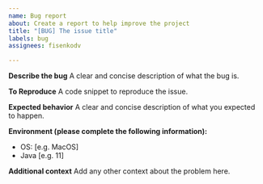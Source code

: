 ```yaml
---
name: Bug report
about: Create a report to help improve the project
title: "[BUG] The issue title"
labels: bug
assignees: fisenkodv

---
```


**Describe the bug**
A clear and concise description of what the bug is.

**To Reproduce**
A code snippet to reproduce the issue.

**Expected behavior**
A clear and concise description of what you expected to happen.

**Environment (please complete the following information):**
 - OS: [e.g. MacOS]
 - Java [e.g. 11]

**Additional context**
Add any other context about the problem here.

